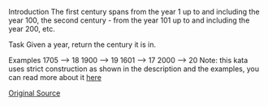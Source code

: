 Introduction
The first century spans from the year 1 up to and including the year 100, the second century - from
the year 101 up to and including the year 200, etc.

Task
Given a year, return the century it is in.

Examples
1705 --> 18
1900 --> 19
1601 --> 17
2000 --> 20
Note: this kata uses strict construction as shown in the description and the examples, you can read
more about it [here](https://en.wikipedia.org/wiki/Century)

[Original Source](https://www.codewars.com/kata/5a3fe3dde1ce0e8ed6000097/train/python)

